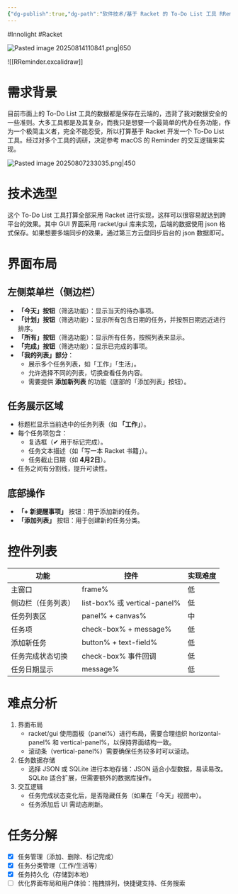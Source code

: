 ```yaml
---
{"dg-publish":true,"dg-path":"软件技术/基于 Racket 的 To-Do List 工具 RReminder.md","permalink":"/软件技术/基于 Racket 的 To-Do List 工具 RReminder/","created":"2025-04-03T16:32:09.000+08:00","updated":"2025-08-14T11:09:05.068+08:00"}
---
```


#Innolight #Racket 

![Pasted image 20250814110841.png|650](/img/user/0.Asset/resource/Pasted%20image%2020250814110841.png)

![[RReminder.excalidraw]]
# 需求背景

目前市面上的 To-Do List 工具的数据都是保存在云端的，违背了我对数据安全的一些准则。大多工具都是及其复杂，而我只是想要一个最简单的代办任务功能，作为一个极简主义者，完全不能忍受，所以打算基于 Racket 开发一个 To-Do List 工具。经过对多个工具的调研，决定参考 macOS 的 Reminder 的交互逻辑来实现。

![Pasted image 20250807233035.png|450](/img/user/0.Asset/resource/Pasted%20image%2020250807233035.png)

# 技术选型

这个 To-Do List 工具打算全部采用 Racket 进行实现，这样可以很容易就达到跨平台的效果。其中 GUI 界面采用 racket/gui 库来实现，后端的数据使用 json 格式保存。如果想要多端同步的效果，通过第三方云盘同步后台的 json 数据即可。

# 界面布局

## 左侧菜单栏（侧边栏）

- **「今天」按钮**（筛选功能）：显示当天的待办事项。
- **「计划」按钮**（筛选功能）：显示所有包含日期的任务，并按照日期远近进行排序。
- **「所有」按钮**（筛选功能）：显示所有任务，按照列表来显示。
- **「完成」按钮**（筛选功能）：显示已完成的事项。
- **「我的列表」部分**：
    - 展示多个任务列表，如「工作」「生活」。
    - 允许选择不同的列表，切换查看任务内容。
    - 需要提供 **添加新列表** 的功能（底部的「添加列表」按钮）。

## 任务展示区域

- 标题栏显示当前选中的任务列表（如 **「工作」**）。
- 每个任务项包含：
    - 复选框（✔ 用于标记完成）。
    - 任务文本描述（如「写一本 Racket 书籍」）。
    - 任务截止日期（如 **4月2日**）。
- 任务之间有分割线，提升可读性。

## 底部操作

- **「+ 新提醒事项」** 按钮：用于添加新的任务。
- **「添加列表」** 按钮：用于创建新的任务分类。

# 控件列表

| 功能        | 控件                          | 实现难度 |
| --------- | --------------------------- | ---- |
| 主窗口       | frame%                      | 低    |
| 侧边栏（任务列表） | list-box% 或 vertical-panel% | 低    |
| 任务列表区     | panel% + canvas%            | 中    |
| 任务项       | check-box% + message%       | 低    |
| 添加新任务     | button% + text-field%       | 低    |
| 任务完成状态切换  | check-box% 事件回调             | 低    |
| 任务日期显示    | message%                    | 低    |

# 难点分析

1. 界面布局
	- racket/gui 使用面板（panel%）进行布局，需要合理组织 horizontal-panel% 和 vertical-panel%，以保持界面结构一致。
	- 滚动条（vertical-panel%）需要确保任务较多时可以滚动。
2. 任务数据存储
	- 选择 JSON 或 SQLite 进行本地存储：JSON 适合小型数据，易读易改。SQLite 适合扩展，但需要额外的数据库操作。
3. 交互逻辑
	- 任务完成状态变化后，是否隐藏任务（如果在「今天」视图中）。
	- 任务添加后 UI 需动态刷新。

# 任务分解

- [x] 任务管理（添加、删除、标记完成）
- [x] 任务分类管理（工作/生活等）
- [x] 任务持久化（存储到本地）
- [ ] 优化界面布局和用户体验：拖拽排列，快捷键支持、任务搜索